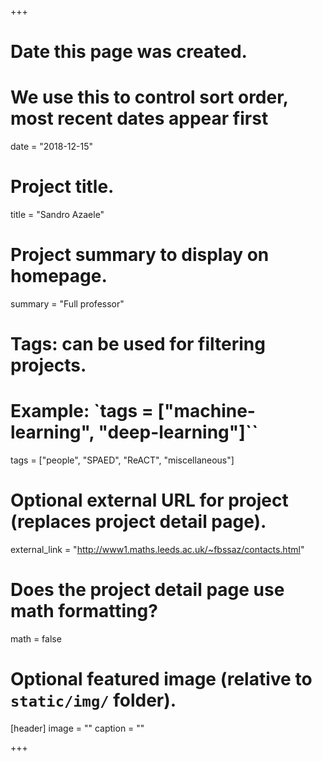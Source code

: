 +++
# Date this page was created.
# We use this to control sort order, most recent dates appear first
date = "2018-12-15"

# Project title.
title = "Sandro Azaele"

# Project summary to display on homepage.
summary = "Full professor"

# Tags: can be used for filtering projects.
# Example: `tags = ["machine-learning", "deep-learning"]``
tags = ["people", "SPAED", "ReACT", "miscellaneous"]

# Optional external URL for project (replaces project detail page).
external_link = "http://www1.maths.leeds.ac.uk/~fbssaz/contacts.html"

# Does the project detail page use math formatting?
math = false

# Optional featured image (relative to `static/img/` folder).
[header]
image = ""
caption = ""

+++
